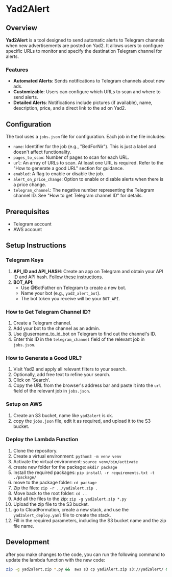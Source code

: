 # Yad2Alert

## Overview
**Yad2Alert** is a tool designed to send automatic alerts to Telegram channels when new advertisements are posted on Yad2. It allows users to configure specific URLs to monitor and specify the destination Telegram channel for alerts.

### Features
- **Automated Alerts**: Sends notifications to Telegram channels about new ads.
- **Customizable**: Users can configure which URLs to scan and where to send alerts.
- **Detailed Alerts**: Notifications include pictures (if available), name, description, price, and a direct link to the ad on Yad2.

## Configuration
The tool uses a `jobs.json` file for configuration. Each job in the file includes:

- `name`: Identifier for the job (e.g., "BedForNir"). This is just a label and doesn't affect functionality.
- `pages_to_scan`: Number of pages to scan for each URL.
- `url`: An array of URLs to scan. At least one URL is required. Refer to the "How to generate a good URL" section for guidance.
- `enabled`: A flag to enable or disable the job.
- `alert_on_price_change`: Option to enable or disable alerts when there is a price change.
- `telegram_channel`: The negative number representing the Telegram channel ID. See "How to get Telegram channel ID" for details.

## Prerequisites
- Telegram account
- AWS account

## Setup Instructions

### Telegram Keys
1. **API_ID and API_HASH**: Create an app on Telegram and obtain your API ID and API hash. [Follow these instructions](https://core.telegram.org/api/obtaining_api_id).
2. **BOT_API**: 
   - Use @BotFather on Telegram to create a new bot.
   - Name your bot (e.g., `yad2_alert_bot`).
   - The bot token you receive will be your `BOT_API`.


### How to Get Telegram Channel ID?
1. Create a Telegram channel.
2. Add your bot to the channel as an admin.
3. Use @username_to_id_bot on Telegram to find out the channel's ID.
4. Enter this ID in the `telegram_channel` field of the relevant job in `jobs.json`.

### How to Generate a Good URL?
1. Visit Yad2 and apply all relevant filters to your search.
2. Optionally, add free text to refine your search.
3. Click on 'Search'.
4. Copy the URL from the browser's address bar and paste it into the `url` field of the relevant job in `jobs.json`.


### Setup on AWS
1. Create an S3 bucket, name like `yad2alert` is ok.
2. copy the `jobs.json` file, edit it as required, and upload it to the S3 bucket.

### Deploy the Lambda Function
1. Clone the repository.
2. Create a virtual environment: `python3 -m venv venv`
3. Activate the virtual environment: `source venv/bin/activate`
4. create new folder for the package: `mkdir package`
5. Install the required packages: `pip install -r requirements.txt -t ./package/`
6. move to the package folder: `cd package`
7. Zip the files: `zip -r ../yad2alert.zip .`
8. Move back to the root folder: `cd ..`
9. Add all the files to the zip: `zip -g yad2alert.zip *.py`
10. Upload the zip file to the S3 bucket.
11. go to CloudFormation, create a new stack, and use the `yad2alert_deploy.yaml` file to create the stack.
12. Fill in the required parameters, including the S3 bucket name and the zip file name.

## Development
after you make changes to the code, you can run the following command to update the lambda function with the new code:
```bash
zip -g yad2alert.zip *.py &&  aws s3 cp yad2Alert.zip s3://yad2alert/ && aws lambda update-function-code --function-name Yad2AlertFunction --s3-bucket yad2alert --s3-key yad2Alert.zip
```